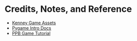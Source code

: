 # Credits, Notes, and Reference

 + [Kenney Game Assets](http://kenney.nl/)
 + [Pygame Intro Docs](https://www.pygame.org/docs/tut/PygameIntro.html)
 + [PPB Game Tutorial](https://github.com/pathunstrom/game-tutorial)
